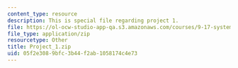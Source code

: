 ```yaml
---
content_type: resource
description: This is special file regarding project 1.
file: https://ol-ocw-studio-app-qa.s3.amazonaws.com/courses/9-17-systems-neuroscience-lab-spring-2013/05f2e3089bfc3b44f2ab1058174c4e73_Project_1.zip
file_type: application/zip
resourcetype: Other
title: Project_1.zip
uid: 05f2e308-9bfc-3b44-f2ab-1058174c4e73
---
```


